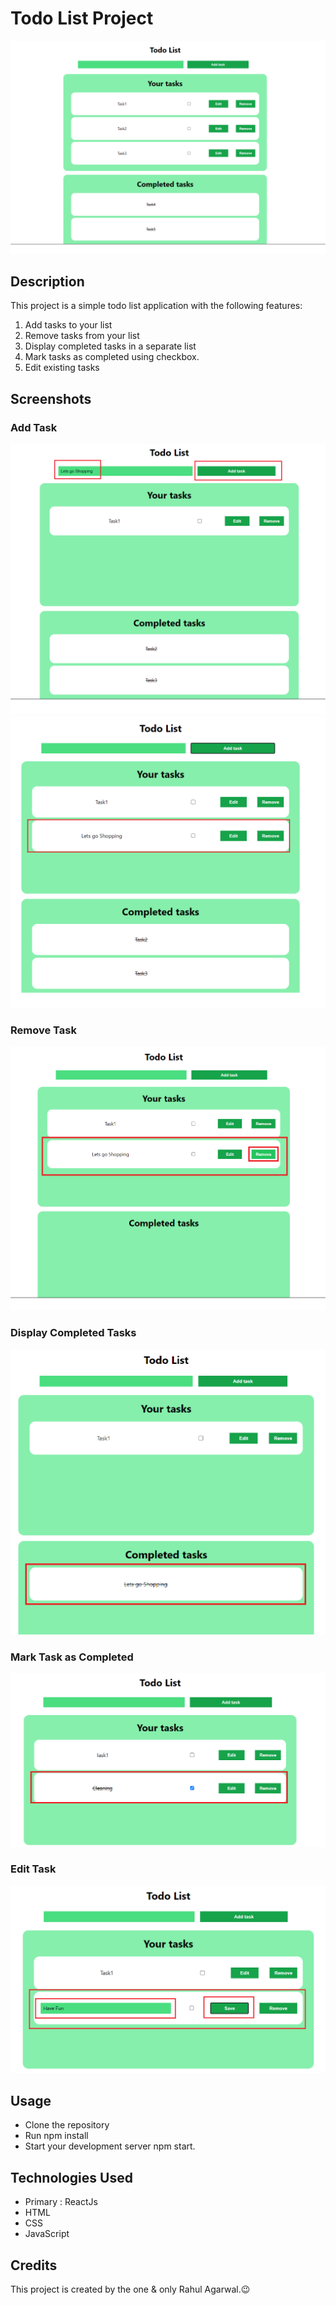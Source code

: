 # Todo List Project

![Todo List](./src/images/todolist.png)

## Description

This project is a simple todo list application with the following features:

1. Add tasks to your list
2. Remove tasks from your list
3. Display completed tasks in a separate list
4. Mark tasks as completed using checkbox.
5. Edit existing tasks

## Screenshots

### Add Task

![Add Task Image 1](./src/images/addTask1.png)
![Add Task Image 2](./src/images/addTask2.png)

### Remove Task

![Remove Task](./src/images/removetask.png)

### Display Completed Tasks

![Completed Tasks](./src/images/displayCompleted.png)

### Mark Task as Completed

![Mark Task as Completed](./src/images/markAsCompleted.png)

### Edit Task

![Edit Task](./src/images/editTask.png)

## Usage

- Clone the repository
- Run npm install
- Start your development server npm start.

## Technologies Used

- Primary : ReactJs
- HTML
- CSS
- JavaScript

## Credits

This project is created by the one & only Rahul Agarwal.😉
